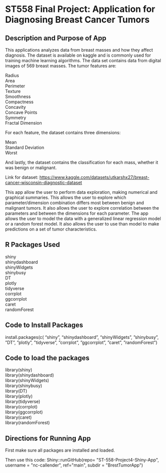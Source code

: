 # ST558 Final Project: Application for Diagnosing Breast Cancer Tumors
## Description and Purpose of App
This applications analyzes data from breast masses and how they affect diagnosis.
The  dataset  is available on kaggle  and is commonly used for training machine learning algorithms.  The data set contains  data from digital images of 569 breast masses.  The tumor features are: 

Radius  
Area  
Perimeter   
Texture  
Smoothness  
Compactness  
Concavity  
Concave Points  
Symmetry  
Fractal Dimension  

For each feature, the dataset contains three dimensions:  

Mean  
Standard Deviation  
Worst  

And lastly, the dataset contains the classification for each mass, whether it was benign or malignant.

Link for dataset:
https://www.kaggle.com/datasets/utkarshx27/breast-cancer-wisconsin-diagnostic-dataset

This app allow the user to perform data exploration, making numerical and graphical summaries.  This allows the user to explore which parameter/dimension combination differs most between benign and malignant tumors.  It also allows the user to explore correlation between the parameters and between the dimensions for each parameter.
The app allows the user to model the data with a generalized  linear regression model or a random forest model.  It also allows the user to use than model to make predictions on a set of tumor characteristics.

##  R Packages Used

shiny  
shinydashboard  
shinyWidgets  
shinybusy  
DT  
plotly  
tidyverse  
corrplot  
ggcorrplot  
caret  
randomForest  


## Code to Install Packages
install.packages(c( “shiny”, “shinydashboard”, “shinyWidgets”, ”shinybusy”, ”DT”, ”plotly”, ”tidyverse”, ”corrplot”, ”ggcorrplot”, ”caret”, ”randomForest”)

## Code to load the packages

library(shiny)  
library(shinydashboard)  
library(shinyWidgets)  
library(shinybusy)  
library(DT)  
library(plotly)  
library(tidyverse)  
library(corrplot)  
library(ggcorrplot)  
library(caret)  
library(randomForest)  

## Directions for Running App
First make sure all packages are installed and loaded.  

Then use this code:
Shiny::runGitHub(repo= "ST-558-Project4-Shiny-App", 
username = "nc-callender",
ref="main",
subdir = "BrestTumorApp")

